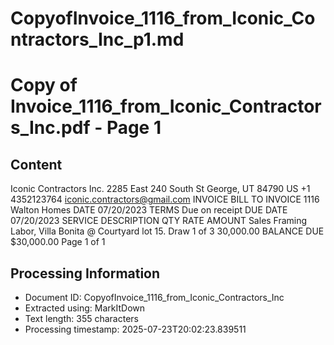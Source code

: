 # CopyofInvoice_1116_from_Iconic_Contractors_Inc_p1.md

<!--
chunk_id: CopyofInvoice_1116_from_Iconic_Contractors_Inc_p1
source: Copy of Invoice_1116_from_Iconic_Contractors_Inc.pdf
page: 1
category: other
hash: dc2450b19429af46b4abeeb37310df2be2e856b2eb9e6bc3f01caded5d809730
-->

# Copy of Invoice_1116_from_Iconic_Contractors_Inc.pdf - Page 1

## Content
Iconic Contractors Inc.
2285 East 240 South
St George, UT 84790 US
+1 4352123764
iconic.contractors@gmail.com
INVOICE
BILL TO INVOICE 1116
Walton Homes DATE 07/20/2023
TERMS Due on receipt
DUE DATE 07/20/2023
SERVICE DESCRIPTION QTY RATE AMOUNT
Sales Framing Labor, Villa Bonita @ Courtyard lot 15. Draw 1 of 3 30,000.00
BALANCE DUE
$30,000.00
Page 1 of 1

## Processing Information
- Document ID: CopyofInvoice_1116_from_Iconic_Contractors_Inc
- Extracted using: MarkItDown
- Text length: 355 characters
- Processing timestamp: 2025-07-23T20:02:23.839511
